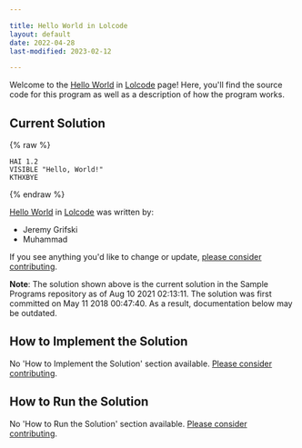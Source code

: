 ```yaml
---

title: Hello World in Lolcode
layout: default
date: 2022-04-28
last-modified: 2023-02-12

---
```


Welcome to the [Hello World](https://sampleprograms.io/projects/hello-world) in [Lolcode](https://sampleprograms.io/languages/lolcode) page! Here, you'll find the source code for this program as well as a description of how the program works.

## Current Solution

{% raw %}

```lolcode
HAI 1.2
VISIBLE "Hello, World!"
KTHXBYE
```

{% endraw %}

[Hello World](https://sampleprograms.io/projects/hello-world) in [Lolcode](https://sampleprograms.io/languages/lolcode) was written by:

- Jeremy Grifski
- Muhammad

If you see anything you'd like to change or update, [please consider contributing](https://github.com/TheRenegadeCoder/sample-programs).

**Note**: The solution shown above is the current solution in the Sample Programs repository as of Aug 10 2021 02:13:11. The solution was first committed on May 11 2018 00:47:40. As a result, documentation below may be outdated.

## How to Implement the Solution

No 'How to Implement the Solution' section available. [Please consider contributing](https://github.com/TheRenegadeCoder/sample-programs-website).

## How to Run the Solution

No 'How to Run the Solution' section available. [Please consider contributing](https://github.com/TheRenegadeCoder/sample-programs-website).
